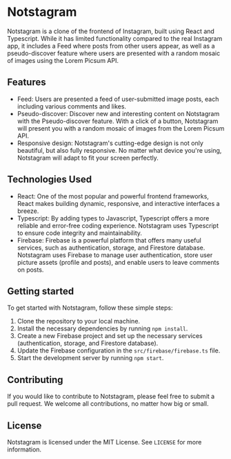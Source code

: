 # Notstagram

Notstagram is a clone of the frontend of Instagram, built using React and Typescript. While it has limited functionality compared to the real Instagram app, it includes a Feed where posts from other users appear, as well as a pseudo-discover feature where users are presented with a random mosaic of images using the Lorem Picsum API.

## Features

- Feed: Users are presented a feed of user-submitted image posts, each including various comments and likes.
- Pseudo-discover: Discover new and interesting content on Notstagram with the Pseudo-discover feature. With a click of a button, Notstagram will present you with a random mosaic of images from the Lorem Picsum API.
- Responsive design: Notstagram's cutting-edge design is not only beautiful, but also fully responsive. No matter what device you're using, Notstagram will adapt to fit your screen perfectly.

## Technologies Used

- React: One of the most popular and powerful frontend frameworks, React makes building dynamic, responsive, and interactive interfaces a breeze.
- Typescript: By adding types to Javascript, Typescript offers a more reliable and error-free coding experience. Notstagram uses Typescript to ensure code integrity and maintainability.
- Firebase: Firebase is a powerful platform that offers many useful services, such as authentication, storage, and Firestore database. Notstagram uses Firebase to manage user authentication, store user picture assets (profile and posts), and enable users to leave comments on posts.

## Getting started

To get started with Notstagram, follow these simple steps:

1. Clone the repository to your local machine.
2. Install the necessary dependencies by running `npm install`.
3. Create a new Firebase project and set up the necessary services (authentication, storage, and Firestore database).
4. Update the Firebase configuration in the `src/firebase/firebase.ts` file.
5. Start the development server by running `npm start`.

## Contributing

If you would like to contribute to Notstagram, please feel free to submit a pull request. We welcome all contributions, no matter how big or small.

## License

Notstagram is licensed under the MIT License. See `LICENSE` for more information.


